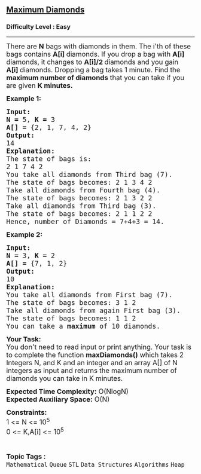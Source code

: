 <h2><a href="https://practice.geeksforgeeks.org/problems/chinky-and-diamonds3340/1">Maximum Diamonds</a></h2><h3>Difficulty Level : Easy</h3><hr><div class="problems_problem_content__Xm_eO"><p><span style="font-size: 18px;">There are <strong>N</strong> bags with diamonds in them. The i'th of these bags contains <strong>A[i] </strong>diamonds. If you drop a bag with <strong>A[i]</strong> diamonds, it changes to <strong>A[i]/2 </strong>diamonds and you gain <strong>A[i]&nbsp;</strong>diamonds. Dropping a bag takes 1 minute. Find the <strong>maximum number of diamonds</strong> that you can take if you are given <strong>K minutes.</strong></span></p>
<p><span style="font-size: 18px;"><strong>Example 1:</strong></span></p>
<pre style="position: relative;"><span style="font-size: 18px;"><strong>Input:</strong></span>
<span style="font-size: 18px;"><strong>N = </strong>5, <strong>K = </strong>3
<strong>A[] = </strong>{2, 1, 7, 4, 2}</span>
<span style="font-size: 18px;"><strong>Output:</strong></span>
<span style="font-size: 18px;">14</span>
<span style="font-size: 18px;"><strong>Explanation:</strong></span>
<span style="font-size: 18px;">The state of bags is:
2 1 7 4 2
You take all diamonds from Third bag (7).</span><span style="font-size: 18px;">
The state of bags becomes: 2 1 3 4 2 
Take all diamonds from Fourth bag (4).
The state of bags becomes: 2 1 3 2 2
Take all diamonds from Third bag (3).</span><span style="font-size: 18px;">
The state of bags becomes: 2 1 1 2 2 
Hence, number of Diamonds = 7+4+3 = 14.</span><div class="open_grepper_editor" title="Edit &amp; Save To Grepper"></div></pre>
<p><span style="font-size: 18px;"><strong>Example 2:</strong></span></p>
<pre style="position: relative;"><span style="font-size: 18px;"><strong>Input:</strong></span>
<span style="font-size: 18px;"><strong>N = </strong>3, <strong>K = </strong>2
<strong>A[] = </strong>{7, 1, 2}</span>
<span style="font-size: 18px;"><strong>Output:</strong></span>
<span style="font-size: 18px;">10</span>
<span style="font-size: 18px;"><strong>Explanation:<br></strong>You take all diamonds from First bag (7).<br>The state of bags becomes: 3 1 2 <br>Take all diamonds from again First bag (3).<br>The state of bags becomes: 1 1 2<br></span><span style="font-size: 18px;">You can take a <strong>maximum </strong>of 10 diamonds.</span>
<div class="open_grepper_editor" title="Edit &amp; Save To Grepper"></div></pre>
<p><span style="font-size: 18px;"><strong>Your Task:</strong><br>You don't need to read input or print anything. Your task is to complete the function <strong>maxDiamonds()</strong> which takes 2 Integers N, and K and an integer and an array A[] of N integers as input and returns the maximum number of diamonds you can take in K minutes.</span></p>
<p><span style="font-size: 18px;"><strong>Expected Time Complexity:</strong> O(NlogN)<br><strong>Expected Auxiliary Space:</strong> O(N)</span></p>
<p><span style="font-size: 18px;"><strong>Constraints:</strong></span><br><span style="font-size: 18px;">1 &lt;= N &lt;= 10<sup>5</sup><br>0 &lt;= K,A[i] &lt;= 10<sup>5</sup></span></p></div><br><p><span style=font-size:18px><strong>Topic Tags : </strong><br><code>Mathematical</code>&nbsp;<code>Queue</code>&nbsp;<code>STL</code>&nbsp;<code>Data Structures</code>&nbsp;<code>Algorithms</code>&nbsp;<code>Heap</code>&nbsp;
